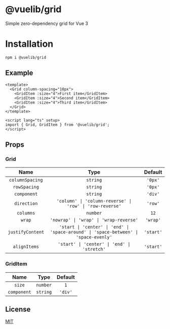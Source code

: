 # @vuelib/grid

Simple zero-dependency grid for Vue 3

# Installation

```
npm i @vuelib/grid
```

## Example

```vue
<template>
  <Grid column-spacing="10px">
    <GridItem :size="4">First item</GridItem>
    <GridItem :size="4">Second item</GridItem>
    <GridItem :size="4">Third item</GridItem>
  </Grid>
</template>

<script lang="ts" setup>
import { Grid, GridItem } from '@vuelib/grid';
</script>
```

## Props

### Grid

|       Name       |                                         Type                                         |  Default  |
|:----------------:|:------------------------------------------------------------------------------------:|:---------:|
| `columnSpacing`  |                                       `string`                                       |  `'0px'`  |
|   `rowSpacing`   |                                       `string`                                       |  `'0px'`  |
|   `component`    |                                       `string`                                       |  `'div'`  |
|   `direction`    |               `'column' \| 'column-reverse' \| 'row' \| 'row-reverse'`               |  `'row'`  |
|    `columns`     |                                       `number`                                       |   `12`    |
|      `wrap`      |                        `'nowrap' \| 'wrap' \| 'wrap-reverse'`                        | `'wrap'`  |
| `justifyContent` | `'start \| 'center' \| 'end' \| 'space-around' \| 'space-between' \| 'space-evenly'` | `'start'` |
|   `alignItems`   |                     `'start' \| 'center' \| 'end' \| 'stretch'`                      | `'start'` |

### GridItem

|    Name     |   Type   | Default |
|:-----------:|:--------:|:-------:|
|   `size`    | `number` |   `1`   |
| `component` | `string` | `'div'` |

## License

[MIT](LICENSE)
